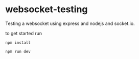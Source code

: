 # websocket-testing
Testing a websocket using express and nodejs and socket.io.

to get started run
```
npm install
```

```
npm run dev
```
